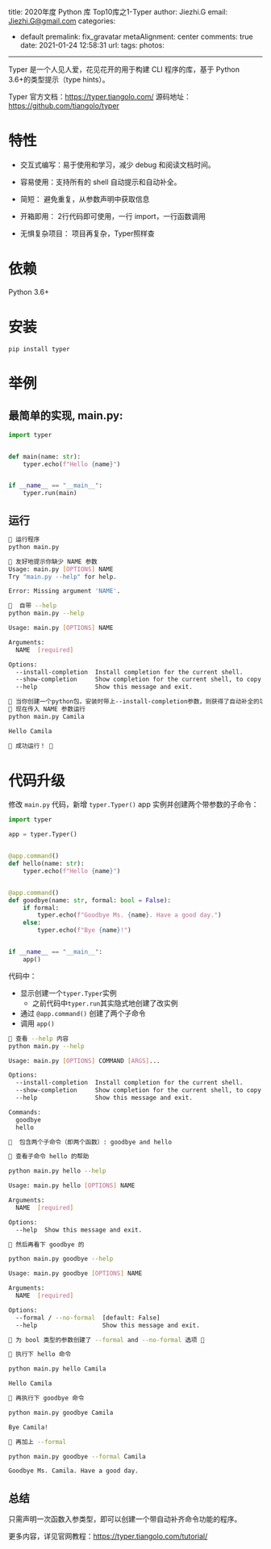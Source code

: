 title: 2020年度 Python 库 Top10库之1-Typer
author: Jiezhi.G
email: Jiezhi.G@gmail.com
categories:
  - default
premalink: fix_gravatar
metaAlignment: center
comments: true
date: 2021-01-24 12:58:31
url:
tags:
photos:
---
Typer 是一个人见人爱，花见花开的用于构建 CLI 程序的库，基于 Python 3.6+的类型提示（type hints）。

<!--more-->
Typer 官方文档：https://typer.tiangolo.com/
源码地址： https://github.com/tiangolo/typer

# 特性
* 交互式编写：易于使用和学习，减少 debug 和阅读文档时间。

* 容易使用：支持所有的 shell 自动提示和自动补全。

* 简短： 避免重复，从参数声明中获取信息

* 开箱即用： 2行代码即可使用，一行 import，一行函数调用

* 无惧复杂项目： 项目再复杂，Typer照样查

# 依赖
Python 3.6+

# 安装
`pip install typer`

# 举例
## 最简单的实现, **main.py**:
```python
import typer


def main(name: str):
    typer.echo(f"Hello {name}")


if __name__ == "__main__":
    typer.run(main)
```

## 运行
```bash
💬 运行程序
python main.py

💬 友好地提示你缺少 NAME 参数
Usage: main.py [OPTIONS] NAME
Try "main.py --help" for help.

Error: Missing argument 'NAME'.

💬  自带 --help
python main.py --help

Usage: main.py [OPTIONS] NAME

Arguments:
  NAME  [required]

Options:
  --install-completion  Install completion for the current shell.
  --show-completion     Show completion for the current shell, to copy it or customize the installation.
  --help                Show this message and exit.

💬 当你创建一个python包，安装时带上--install-completion参数，则获得了自动补全的功能
💬 现在传入 NAME 参数运行
python main.py Camila

Hello Camila

💬 成功运行！ 🎉
```

# 代码升级
修改 `main.py` 代码，新增 `typer.Typer()` app 实例并创建两个带参数的子命令：

```python
import typer

app = typer.Typer()


@app.command()
def hello(name: str):
    typer.echo(f"Hello {name}")


@app.command()
def goodbye(name: str, formal: bool = False):
    if formal:
        typer.echo(f"Goodbye Ms. {name}. Have a good day.")
    else:
        typer.echo(f"Bye {name}!")


if __name__ == "__main__":
    app()
```

代码中：
* 显示创建一个`typer.Typer`实例
  * 之前代码中`typer.run`其实隐式地创建了改实例
* 通过 `@app.command()` 创建了两个子命令
* 调用 `app()`

```bash
💬 查看 --help 内容
python main.py --help

Usage: main.py [OPTIONS] COMMAND [ARGS]...

Options:
  --install-completion  Install completion for the current shell.
  --show-completion     Show completion for the current shell, to copy it or customize the installation.
  --help                Show this message and exit.

Commands:
  goodbye
  hello

💬  包含两个子命令（即两个函数）: goodbye and hello

💬 查看子命令 hello 的帮助

python main.py hello --help

Usage: main.py hello [OPTIONS] NAME

Arguments:
  NAME  [required]

Options:
  --help  Show this message and exit.

💬 然后再看下 goodbye 的

python main.py goodbye --help

Usage: main.py goodbye [OPTIONS] NAME

Arguments:
  NAME  [required]

Options:
  --formal / --no-formal  [default: False]
  --help                  Show this message and exit.

💬 为 bool 类型的参数创建了 --formal and --no-formal 选项 🎉

💬 执行下 hello 命令

python main.py hello Camila

Hello Camila

💬 再执行下 goodbye 命令

python main.py goodbye Camila

Bye Camila!

💬 再加上 --formal

python main.py goodbye --formal Camila

Goodbye Ms. Camila. Have a good day.

```

## 总结
只需声明一次函数入参类型，即可以创建一个带自动补齐命令功能的程序。

更多内容，详见官网教程：https://typer.tiangolo.com/tutorial/